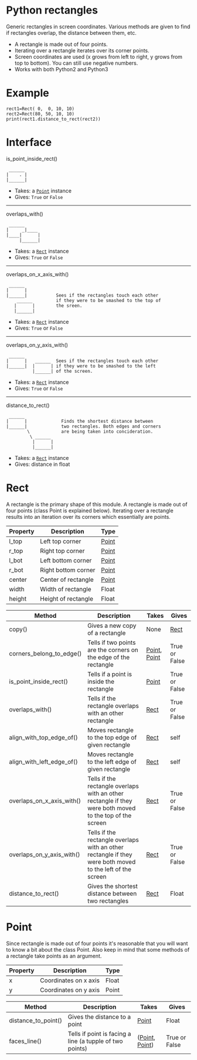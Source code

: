 Python rectangles
=================

Generic rectangles in screen coordinates. Various methods are given to find if rectangles overlap, the distance between them, etc.

* A rectangle is made out of four points.
* Iterating over a rectangle iterates over its corner points.
* Screen coordinates are used (x grows from left to right, y grows from top to bottom). You can still use negative numbers.
* Works with both Python2 and Python3


Example
=================

    rect1=Rect( 0,  0, 10, 10)
    rect2=Rect(80, 50, 10, 10)
    print(rect1.distance_to_rect(rect2))



Interface
=================

is_point_inside_rect()

     ______
    |    . |
    |______|
    
* Takes: a [`Point`][p] instance
* Gives: `True` or `False`
         
------------------------------------------------------------------------

overlaps_with()

     ______
    |     _|____ 
    |____|      |
         |______|

* Takes: a [`Rect`][r] instance
* Gives: `True` or `False`
         
------------------------------------------------------------------------

overlaps_on_x_axis_with()

     ______
    |      |           
    |______|           Sees if the rectangles touch each other
        ______         if they were to be smashed to the top of
       |      |        the sreen.
       |______|

* Takes: a [`Rect`][r] instance
* Gives: `True` or `False`
         
------------------------------------------------------------------------

overlaps_on_y_axis_with()

     ______
    |      |   ______  Sees if the rectangles touch each other
    |______|  |      | if they were to be smashed to the left 
              |______| of the screen.

* Takes: a [`Rect`][r] instance
* Gives: `True` or `False`
         
------------------------------------------------------------------------

distance_to_rect()

     ______
    |      |             Finds the shortest distance between
    |______|             two rectangles. Both edges and corners
            \            are being taken into concideration.
             \ ______    
              |      |
              |______|

* Takes: a [`Rect`][r] instance
* Gives: distance in float
              

Rect
=================

A rectangle is the primary shape of this module. A rectangle is made out of four points (class Point is explained below). Iterating over a rectangle results into an iteration over its corners which essentially are points.

| Property 	| Description         	| Type          |
|----------	|---------------------	|-------	    |
| l_top    	| Left top corner     	| [Point][p] 	|
| r_top    	| Right top corner    	| [Point][p] 	|
| l_bot    	| Left bottom corner  	| [Point][p] 	|
| r_bot    	| Right bottom corner 	| [Point][p] 	|
| center   	| Center of rectangle 	| [Point][p] 	|
| width    	| Width of rectangle  	| Float         |
| height   	| Height of rectangle  	| Float         |

| Method                    | Description                      | Takes         | Gives             |
|---------------------------|----------------------------------|---------------|-------------------|
| copy()                    | Gives a new copy of a rectangle  | None          | [Rect][r]         |
| corners_belong_to_edge()  | Tells if two points are the corners on the edge of the rectangle                                                                               | [Point][p], [Point][p] | True or False |
| is_point_inside_rect()    | Tells if a point is inside the rectangle                                                                                                       | [Point][p]    | True or False     |
| overlaps_with()           | Tells if the rectangle overlaps with an  other rectangle                                                                                       | [Rect][r]     | True or False     |
| align_with_top_edge_of()  | Moves rectangle to the top edge of given rectangle                                                                                             | [Rect][r]     | self              |
| align_with_left_edge_of() | Moves rectangle to the left edge of given rectangle                                                                                            | [Rect][r]     | self              |
| overlaps_on_x_axis_with() | Tells if the rectangle overlaps with an other rectangle if they were both moved to the top of the screen  	                                   | [Rect][r]     | True or False     |
| overlaps_on_y_axis_with() | Tells if the rectangle overlaps with an other rectangle if they were both moved to the left of the screen                                      | [Rect][r]     | True or False     |
| distance_to_rect()        | Gives the shortest distance between two rectangles                                                                                             | [Rect][r]     | Float             |


Point
=================

Since rectangle is made out of four points it's reasonable that you will want to know a bit about the class Point.
Also keep in mind that some methods of a rectangle take points as an argument.

| Property 	| Description           	| Type  	|
|----------	|-----------------------	|-------	|
| x        	| Coordinates on x axis 	| Float 	|
| y        	| Coordinates on y axis 	| Point 	|


| Method    | Description                           | Takes                         | Gives             |
|-----------|---------------------------------------|-------------------------------|-------------------|
| distance_to_point() | Gives the distance to a point | [Point][p]                  |     Float         |
| faces_line()        | Tells if point is facing a line (a tupple of two points)                                                                                  | ([Point][p], [Point][p])      | True or False     |



[r]: #rect
[p]: #point
